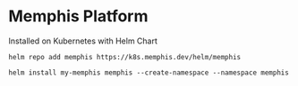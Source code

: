 # Memphis Platform
Installed on Kubernetes with Helm Chart

`helm repo add memphis https://k8s.memphis.dev/helm/memphis`
    
`helm install my-memphis memphis --create-namespace --namespace memphis`
